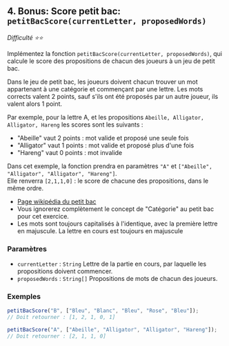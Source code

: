 ## 4. Bonus: Score petit bac: `petitBacScore(currentLetter, proposedWords)`

_Difficulté ⭐️⭐️_

Implémentez la fonction `petitBacScore(currentLetter, proposedWords)`, qui calcule le score des propositions de chacun des joueurs à un jeu de petit bac.

Dans le jeu de petit bac, les joueurs doivent chacun trouver un mot appartenant à une catégorie et commençant par une lettre. Les mots corrects valent 2 points, sauf s'ils ont été proposés par un autre joueur, ils valent alors 1 point.

Par exemple, pour la lettre A, et les propositions `Abeille, Alligator, Alligator, Hareng` les scores sont les suivants :

- "Abeille" vaut 2 points : mot valide et proposé une seule fois
- "Alligator" vaut 1 points : mot valide et proposé plus d'une fois
- "Hareng" vaut 0 points : mot invalide

Dans cet exemple, la fonction prendra en paramètres `"A"` et `["Abeille", "Alligator", "Alligator", "Hareng"]`.  
Elle renverra `[2,1,1,0]` : le score de chacune des propositions, dans le même ordre.

- [Page wikipédia du petit bac](https://fr.wikipedia.org/wiki/Jeu_du_baccalaur%C3%A9at)
- Vous ignorerez complètement le concept de "Catégorie" au petit bac pour cet exercice.
- Les mots sont toujours capitalisés à l'identique, avec la première lettre en majuscule. La lettre en cours est toujours en majuscule

### Paramètres

- `currentLetter` : `String` Lettre de la partie en cours, par laquelle les propositions doivent commencer.
- `proposedWords` : `String[]` Propositions de mots de chacun des joueurs.

### Exemples

```js
petitBacScore("B", ["Bleu", "Blanc", "Bleu", "Rose", "Bleu"]);
// Doit retourner : [1, 2, 1, 0, 1]
```

```js
petitBacScore("A", ["Abeille", "Alligator", "Alligator", "Hareng"]);
// Doit retourner : [2, 1, 1, 0]
```
